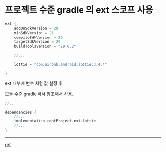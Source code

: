 # 프로젝트 수준 gradle 의 ext 스코프 사용

```groovy
ext {
    addOnSdkVersion = 28
    minSdkVersion = 21
    compileSdkVersion = 29
    targetSdkVersion = 29
    buildToolsVersion = "29.0.2"

    //...

    lottie = "com.airbnb.android:lottie:3.4.4"

}
```

ext 내부에 변수 처럼 값 설정 후 

모듈 수준 gradle 에서 참조해서 사용..

```groovy
//...

dependencies {
    //...
    implementation rootProject.ext.lottie
    //...
}
```

---

[ref](https://jae-young.tistory.com/30)
